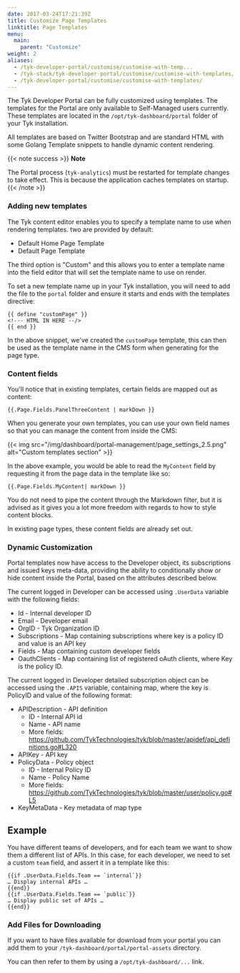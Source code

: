 ```yaml
---
date: 2017-03-24T17:21:39Z
title: Customize Page Templates
linktitle: Page Templates
menu:
  main:
    parent: "Customize"
weight: 2
aliases:
  - /tyk-developer-portal/customise/customise-with-temp...
  - /tyk-stack/tyk-developer-portal/customise/customise-with-templates/
  - /tyk-developer-portal/customise/customise-with-templates/
---
```


The Tyk Developer Portal can be fully customized using templates. The templates for the Portal are only available to Self-Managed users currently. These templates are located in the `/opt/tyk-dashboard/portal` folder of your Tyk installation.

All templates are based on Twitter Bootstrap and are standard HTML with some Golang Template snippets to handle dynamic content rendering.

{{< note success >}}
**Note**

The Portal process (`tyk-analytics`) must be restarted for template changes to take effect. This is because the application caches templates on startup.
{{< /note >}}

### Adding new templates

The Tyk content editor enables you to specify a template name to use when rendering templates. two are provided by default:

- Default Home Page Template
- Default Page Template

The third option is "Custom" and this allows you to enter a template name into the field editor that will set the template name to use on render.

To set a new template name up in your Tyk installation, you will need to add the file to the `portal` folder and ensure it starts and ends with the templates directive:

```
{{ define "customPage" }}
<!--- HTML IN HERE --/>
{{ end }}
```

In the above snippet, we've created the `customPage` template, this can then be used as the template name in the CMS form when generating for the page type.

### Content fields

You'll notice that in existing templates, certain fields are mapped out as content:

```
{{.Page.Fields.PanelThreeContent | markDown }}
```

When you generate your own templates, you can use your own field names so that you can manage the content from inside the CMS:

{{< img src="/img/dashboard/portal-management/page_settings_2.5.png" alt="Custom templates section" >}}

In the above example, you would be able to read the `MyContent` field by requesting it from the page data in the template like so:

```
{{.Page.Fields.MyContent| markDown }}
```

You do not need to pipe the content through the Markdown filter, but it is advised as it gives you a lot more freedom with regards to how to style content blocks.

In existing page types, these content fields are already set out.

### Dynamic Customization

Portal templates now have access to the Developer object, its subscriptions and issued keys meta-data, providing the ability to conditionally show or hide content inside the Portal, based on the attributes described below.

The current logged in Developer can be accessed using `.UserData` variable with the following fields:

- Id - Internal developer ID
- Email - Developer email
- OrgID - Tyk Organization ID
- Subscriptions - Map containing subscriptions where key is a policy ID and value is an API key
- Fields - Map containing custom developer fields
- OauthClients - Map containing list of registered oAuth clients, where Key is the policy ID.

The current logged in Developer detailed subscription object can be accessed using the `.APIS` variable, containing map, where the key is PolicyID and value of the following format:

- APIDescription - API definition
  - ID - Internal API id
  - Name - API name
  - More fields: https://github.com/TykTechnologies/tyk/blob/master/apidef/api_definitions.go#L320
- APIKey - API key
- PolicyData - Policy object
  - ID - Internal Policy ID
  - Name - Policy Name
  - More fields: https://github.com/TykTechnologies/tyk/blob/master/user/policy.go#L5
- KeyMetaData - Key metadata of map type

## Example

You have different teams of developers, and for each team we want to show them a different list of APIs. In this case, for each developer, we need to set a custom `team` field, and assert it in a template like this:

```
{{if .UserData.Fields.Team == `internal`}}
… Display internal APIs …
{{end}}
{{if .UserData.Fields.Team == `public`}}
… Display public set of APIs …
{{end}}
```

### Add Files for Downloading

If you want to have files available for download from your portal you can add them to your `/tyk-dashboard/portal/portal-assets` directory.

You can then refer to them by using a `/opt/tyk-dashboard/...` link.
